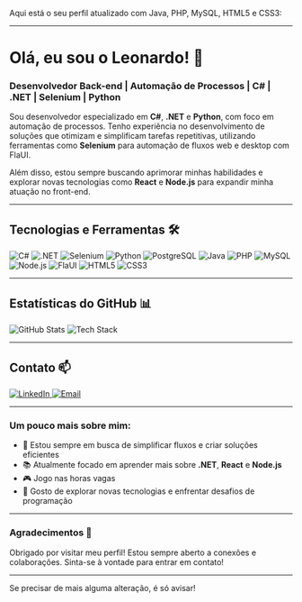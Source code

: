 Aqui está o seu perfil atualizado com Java, PHP, MySQL, HTML5 e CSS3:

---

# Olá, eu sou o Leonardo! 👋

### Desenvolvedor Back-end | Automação de Processos | C# | .NET | Selenium | Python

Sou desenvolvedor especializado em **C#**, **.NET** e **Python**, com foco em automação de processos. Tenho experiência no desenvolvimento de soluções que otimizam e simplificam tarefas repetitivas, utilizando ferramentas como **Selenium** para automação de fluxos web e desktop com FlaUI.

Além disso, estou sempre buscando aprimorar minhas habilidades e explorar novas tecnologias como **React** e **Node.js** para expandir minha atuação no front-end.

---

## Tecnologias e Ferramentas 🛠️

<p>
  <img src="https://img.shields.io/badge/-C%23-239120?logo=c-sharp&logoColor=white&style=for-the-badge" alt="C#"/>
  <img src="https://img.shields.io/badge/-.NET-512BD4?logo=.net&logoColor=white&style=for-the-badge" alt=".NET"/>
  <img src="https://img.shields.io/badge/-Selenium-43B02A?logo=selenium&logoColor=white&style=for-the-badge" alt="Selenium"/>
  <img src="https://img.shields.io/badge/-Python-3776AB?logo=python&logoColor=white&style=for-the-badge" alt="Python"/>
  <img src="https://img.shields.io/badge/-PostgreSQL-336791?logo=postgresql&logoColor=white&style=for-the-badge" alt="PostgreSQL"/>
  <img src="https://img.shields.io/badge/-Java-007396?logo=java&logoColor=white&style=for-the-badge" alt="Java"/>
  <img src="https://img.shields.io/badge/-PHP-777BB4?logo=php&logoColor=white&style=for-the-badge" alt="PHP"/>
  <img src="https://img.shields.io/badge/-MySQL-4479A1?logo=mysql&logoColor=white&style=for-the-badge" alt="MySQL"/>
  <img src="https://img.shields.io/badge/-Node.js-339933?logo=node.js&logoColor=white&style=for-the-badge" alt="Node.js"/>
  <img src="https://img.shields.io/badge/-FlaUI-0D74C1?logo=dot-net&logoColor=white&style=for-the-badge" alt="FlaUI"/>
  <img src="https://img.shields.io/badge/-HTML5-E34F26?logo=html5&logoColor=white&style=for-the-badge" alt="HTML5"/>
  <img src="https://img.shields.io/badge/-CSS3-1572B6?logo=css3&logoColor=white&style=for-the-badge" alt="CSS3"/>
</p>

---

## Estatísticas do GitHub 📊

![GitHub Stats](https://github-readme-stats.vercel.app/api?username=lopesleo&show_icons=true&theme=radical)
![Tech Stack](https://github-readme-stats.vercel.app/api/top-langs/?username=lopesleo&theme=radical)

---

## Contato 📫

<p>
  <a href="https://www.linkedin.com/in/leonardolopesalmeida/" target="_blank">
    <img src="https://img.shields.io/badge/-LinkedIn-0A66C2?logo=linkedin&logoColor=white&style=for-the-badge" alt="LinkedIn"/>
  </a>
  <a href="mailto:leonardo.lopes-almeida@hotmail.com" target="_blank">
    <img src="https://img.shields.io/badge/-Email-D14836?logo=gmail&logoColor=white&style=for-the-badge" alt="Email"/>
  </a>
</p>

---

### Um pouco mais sobre mim:

- 🎯 Estou sempre em busca de simplificar fluxos e criar soluções eficientes
- 📚 Atualmente focado em aprender mais sobre **.NET**, **React** e **Node.js**
- 🎮 Jogo nas horas vagas 
- 🤔 Gosto de explorar novas tecnologias e enfrentar desafios de programação

---

### Agradecimentos 🙏

Obrigado por visitar meu perfil! Estou sempre aberto a conexões e colaborações. Sinta-se à vontade para entrar em contato!

--- 

Se precisar de mais alguma alteração, é só avisar!
